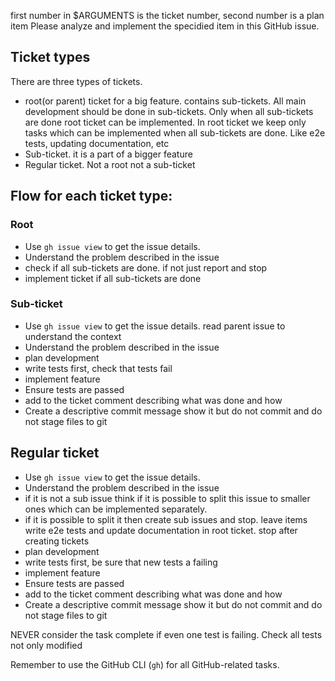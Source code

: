 first number in $ARGUMENTS is the ticket number, second number is a plan item
Please analyze and implement the specidied item in this GitHub issue.

## Ticket types

There are three types of tickets.
- root(or parent) ticket for a big feature. contains sub-tickets. All main development should be done in sub-tickets.
  Only when all sub-tickets are done root ticket can be implemented.
  In root ticket we keep only tasks which can be implemented when all sub-tickets are done. Like e2e tests, updating documentation, etc
- Sub-ticket. it is a part of a bigger feature
- Regular ticket. Not a root not a sub-ticket

## Flow for each ticket type: 

### Root
 - Use `gh issue view` to get the issue details. 
 - Understand the problem described in the issue
 - check if all sub-tickets are done. if not just report and stop
 - implement ticket if all sub-tickets are done

### Sub-ticket
 - Use `gh issue view` to get the issue details. read parent issue to understand the context
 - Understand the problem described in the issue
 - plan development
 - write tests first, check that tests fail
 - implement feature
 - Ensure tests are passed
 - add to the ticket comment describing what was done and how
 - Create a descriptive commit message show it but do not commit and do not stage files to git 

## Regular ticket
 - Use `gh issue view` to get the issue details.
 - Understand the problem described in the issue
 - if it is not a sub issue think if it is possible to split this issue to smaller ones which can be implemented separately.
 - if it is possible to split it then create sub issues and stop. leave items write e2e tests and update documentation in root ticket. stop after creating tickets  
 - plan development
 - write tests first, be sure that new tests a failing
 - implement feature
 - Ensure tests are passed
 - add to the ticket comment describing what was done and how
 - Create a descriptive commit message show it but do not commit and do not stage files to git


NEVER consider the task complete if even one test is failing. Check all tests not only modified

Remember to use the GitHub CLI (`gh`) for all GitHub-related tasks.
